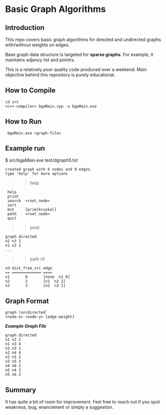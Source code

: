 # Basic Graph Algorithms

## Introduction

This repo covers basic graph algorithms for directed and undirected graphs with/without weights on edges.

Base graph data structure is targeted for **sparse graphs**. For example, it maintains adjancy list and pointrs.

This is a relatively poor quality code produced over a weekend. Main objective behind this repository is purely educational.

## How to Compile
```
cd src
<c++-compiler> bgaMain.cpp -o bgaMain.exe
```

## How to Run
``` bgaMain.exe <graph-file>```

## Example run


$ src/bgaMain.exe test/dgraph5.txt
```
created graph with 6 nodes and 9 edges.
type 'help' for more options
```
>> help
```
 help
 print
 search  <root_node>
 sort
 mst     [prim|kruskal]
 path    <root_node>
 quit
 ```
 >> print
 ```
graph directed
n2 n3 1
n1 n2 2
...
```
>> path n1
```
nd dist_from_src edge
== ============= ====
n1       0       [none  n1 0]
n2       2       [n1  n2 2]
n3       3       [n2  n3 1]
```


## Graph Format

```
graph (un)directed`
<node-x> <node-y> [edge-weight]
```

***Example Graph File*** 
```
graph directed
n1 n2 2
n1 n3 4
n2 n3 1
n2 n4 4
n2 n5 2
n3 n5 3
n4 n6 2
n5 n4 3
n5 n6 2
```


## Summary

It has quite a bit of room for improvement. Feel free to reach out if you spot weakness, bug, enancement or simply a suggestion.
